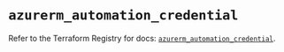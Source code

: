 # `azurerm_automation_credential`

Refer to the Terraform Registry for docs: [`azurerm_automation_credential`](https://registry.terraform.io/providers/hashicorp/azurerm/4.23.0/docs/resources/automation_credential).
